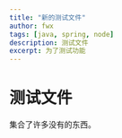 ```yaml
---
title: "新的测试文件"
author: fwx
tags: [java, spring, node]
description: 测试文件
excerpt: 为了测试功能
---
```


# 测试文件

集合了许多没有的东西。
